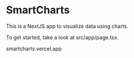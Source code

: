# SmartCharts

This is a NextJS app to visualize data using charts.

To get started, take a look at src/app/page.tsx.

smartcharts.vercel.app
